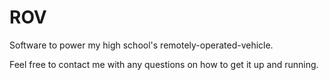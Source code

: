 ROV
===

Software to power my high school's remotely-operated-vehicle.

Feel free to contact me with any questions on how to get it up and running.
